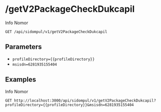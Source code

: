 # /getV2PackageCheckDukcapil
Info Nomor


```
GET /api/sidompul/v1/getV2PackageCheckDukcapil
```

## Parameters
- `profileDirectory={{profileDirectory}}` 
- `msisdn=6281935155404` 

## Examples

Info Nomor

```
GET http://localhost:3000/api/sidompul/v1/getV2PackageCheckDukcapil?profileDirectory={{profileDirectory}}&msisdn=6281935155404


```

